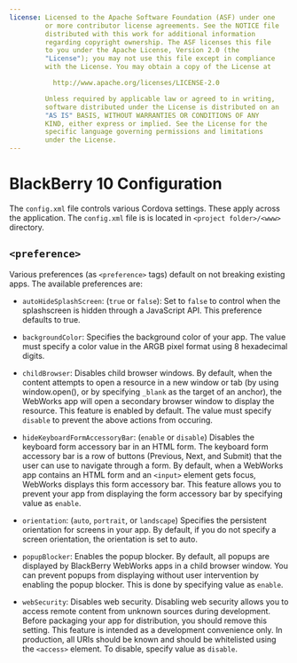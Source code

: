 ```yaml
---
license: Licensed to the Apache Software Foundation (ASF) under one
         or more contributor license agreements. See the NOTICE file
         distributed with this work for additional information
         regarding copyright ownership. The ASF licenses this file
         to you under the Apache License, Version 2.0 (the
         "License"); you may not use this file except in compliance
         with the License. You may obtain a copy of the License at

           http://www.apache.org/licenses/LICENSE-2.0

         Unless required by applicable law or agreed to in writing,
         software distributed under the License is distributed on an
         "AS IS" BASIS, WITHOUT WARRANTIES OR CONDITIONS OF ANY
         KIND, either express or implied. See the License for the
         specific language governing permissions and limitations
         under the License.
---
```


# BlackBerry 10 Configuration

The `config.xml` file controls various Cordova settings. These apply across the application.
The `config.xml` file is is located in `<project folder>/<www>` directory.

## `<preference>`

Various preferences (as `<preference>` tags) default on not breaking existing apps.
The available preferences are:

* `autoHideSplashScreen`: (`true` or `false`): Set to `false` to control when the splashscreen
  is hidden through a JavaScript API. This preference defaults to true.

* `backgroundColor`: Specifies the background color of your app. The value must specify
  a color value in the ARGB pixel format using 8 hexadecimal digits.

* `childBrowser`: Disables child browser windows. By default, when the content attempts
  to open a resource in a new window or tab (by using window.open(), or by specifying `_blank`
  as the target of an anchor), the WebWorks app will open a secondary browser window
  to display the resource. This feature is enabled by default. The value must specify
  `disable` to prevent the above actions from occuring.

* `hideKeyboardFormAccessoryBar`: (`enable` or `disable`) Disables the keyboard form
  accessory bar in an HTML form. The keyboard form accessory bar is a row of
  buttons (Previous, Next, and Submit) that the user can use to navigate through a form.
  By default, when a WebWorks app contains an HTML form and an `<input>` element gets
  focus, WebWorks displays this form accessory bar. This feature allows you to prevent your
  app from displaying the form accessory bar by specifying value as `enable`.

* `orientation`: (`auto`, `portrait`, or `landscape`) Specifies the persistent orientation
  for screens in your app. By default, if you do not specify a screen orientation,
  the orientation is set to auto.

* `popupBlocker`: Enables the popup blocker. By default, all popups are displayed by
  BlackBerry WebWorks apps in a child browser window. You can prevent popups from displaying
  without user intervention by enabling the popup blocker. This is done by specifying
  value as `enable`.

* `webSecurity`: Disables web security. Disabling web security allows you to access
  remote content from unknown sources during development. Before packaging your app for
  distribution, you should remove this setting. This feature is intended as a
  development convenience only. In production, all URIs should be known and should be
  whitelisted using the `<access>` element. To disable, specify value as `disable`.
